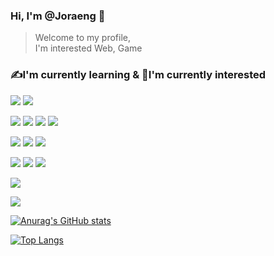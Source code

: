 ### Hi, I'm @Joraeng 👋

> Welcome to my profile,  
> I'm interested Web, Game

### ✍I'm currently learning & 🧐I'm currently interested
[![](https://img.shields.io/badge/Git-F05032?style=flat&logo=Git&logoColor=white)]()
[![](https://img.shields.io/badge/GitHub-181717?style=flat&logo=GitHub&logoColor=white)](https://github.com/)

![](https://img.shields.io/badge/HTML5-E34F26?style=flat&logo=HTML5&logoColor=white)
![](https://img.shields.io/badge/CSS3-1572B6?style=flat&logo=CSS3&logoColor=white)
![](https://img.shields.io/badge/JavaScript-F7DF1E?style=flat&logo=JavaScript&logoColor=white)
![](https://img.shields.io/badge/React-61DAFB?style=flat&logo=React&logoColor=white)


![](https://img.shields.io/badge/npm-CB3837?style=flat&logo=npm&logoColor=white)
![](https://img.shields.io/badge/Node.js-339933?style=flat&logo=Node.js&logoColor=white)
![](https://img.shields.io/badge/Express-000000?style=flat&logo=Express&logoColor=white)


![](https://img.shields.io/badge/MongoDB-COCOCO?style=flat&logo=MongoDB&logoColor=white)
![](https://img.shields.io/badge/OracleDB-CB3837?style=flat&logo=Oracle&logoColor=white)
![](https://img.shields.io/badge/MSSQL-C0C0C0?style=flat&logo=MicrosoftSQLServer&logoColor=white)

![](https://img.shields.io/badge/Docker-61DADE?style=flat&logo=Docker&logoColor=white)

![](https://img.shields.io/badge/UnerealEngine-000000?style=flat&logo=UnrealEngine&logoColor=white)


[![Anurag's GitHub stats](https://github-readme-stats.vercel.app/api?username=Joraeng)](https://github.com/anuraghazra/github-readme-stats)


[![Top Langs](https://github-readme-stats.vercel.app/api/top-langs/?username=Joraeng&show_icons=true&layout=compact&exclude_repo=study&langs_count=10)](https://github.com/anuraghazra/github-readme-stats)
